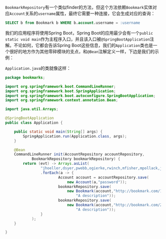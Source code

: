 `BookmarkRepository`有一个类似finder的方法，但这个方法依赖`Bookmark`实体对应`Account`关系的`username`属性，最终它需要一种连接，它会生成对应的查询：

```sql
SELECT b from Bookmark b WHERE b.account.username = :username
```

我们的应用程序将使用Spring Boot，Spring Boot的应用最少会有一个`public static void main`作为主程序入口，并且该入口被`@SpringBootApplication`注解。不论如何，它都会告诉Spring Boot这些信息，我们的`Application`类也是一个很好的地方作为其他零碎模块的支点，和`@Bean`注解定义一样，下边是我们的示例：

`Application.java`的类就像这样：

```java
package bookmarks;

import org.springframework.boot.CommandLineRunner;
import org.springframework.boot.SpringApplication;
import org.springframework.boot.autoconfigure.SpringBootApplication;
import org.springframework.context.annotation.Bean;

import java.util.Arrays;

@SpringBootApplication
public class Application {

	public static void main(String[] args) {
		SpringApplication.run(Application.class, args);
	}

	@Bean
	CommandLineRunner init(AccountRepository accountRepository,
			BookmarkRepository bookmarkRepository) {
		return (evt) -> Arrays.asList(
				"jhoeller,dsyer,pwebb,ogierke,rwinch,mfisher,mpollack,jlong".split(","))
				.forEach(a -> {
						Account account = accountRepository.save(
							new Account(a,"password"));
						bookmarkRepository.save(
							new Bookmark(account,"http://bookmark.com/1/" + a, 
								"A description"));
						bookmarkRepository.save(
							new Bookmark(account,"http://bookmark.com/2/" + a, 
								"A description"));
				}
			);
	}

}
```



